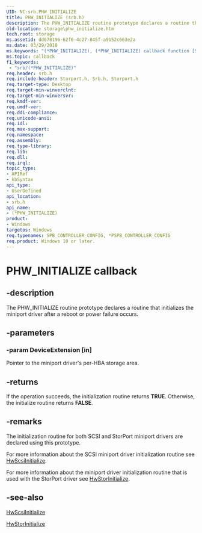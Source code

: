 ```yaml
---
UID: NC:srb.PHW_INITIALIZE
title: PHW_INITIALIZE (srb.h)
description: The PHW_INITIALIZE routine prototype declares a routine that initializes the miniport driver after a reboot or power failure occurs.
old-location: storage\phw_initialize.htm
tech.root: storage
ms.assetid: dd678196-62f6-4c27-845f-a9b52c663e2a
ms.date: 03/29/2018
ms.keywords: "(*PHW_INITIALIZE), (*PHW_INITIALIZE) callback function [Storage Devices], ide_minikr_95bb126d-6d4c-4091-b2fa-6b891d587186.xml, srb/(*PHW_INITIALIZE), storage.phw_initialize"
ms.topic: callback
f1_keywords:
 - "srb/(*PHW_INITIALIZE)"
req.header: srb.h
req.include-header: Storport.h, Srb.h, Storport.h
req.target-type: Desktop
req.target-min-winverclnt:
req.target-min-winversvr:
req.kmdf-ver:
req.umdf-ver:
req.ddi-compliance:
req.unicode-ansi:
req.idl:
req.max-support:
req.namespace:
req.assembly:
req.type-library:
req.lib:
req.dll:
req.irql:
topic_type:
- APIRef
- kbSyntax
api_type:
- UserDefined
api_location:
- srb.h
api_name:
- (*PHW_INITIALIZE)
product:
- Windows
targetos: Windows
req.typenames: SPB_CONTROLLER_CONFIG, *PSPB_CONTROLLER_CONFIG
req.product: Windows 10 or later.
---
```


# PHW_INITIALIZE callback


## -description


The PHW_INITIALIZE routine prototype declares a routine that initializes the miniport driver after a reboot or power failure occurs.


## -parameters




### -param DeviceExtension [in]

Pointer to the miniport driver's per-HBA storage area.


## -returns



If the operation succeeds, the initialization routine returns <b>TRUE</b>. Otherwise, the initialize routine returns <b>FALSE</b>.




## -remarks



The initialization routine for both SCSI and StorPort miniport drivers are declared using this prototype.

For more information about the SCSI miniport driver initialization routine see <a href="https://docs.microsoft.com/previous-versions/windows/hardware/drivers/ff557302(v=vs.85)">HwScsiInitialize</a>.

For more information about the miniport driver initialization routine that is used with the StorPort driver see <a href="https://docs.microsoft.com/windows-hardware/drivers/ddi/content/storport/nc-storport-hw_initialize">HwStorInitialize</a>.




## -see-also




<a href="https://docs.microsoft.com/previous-versions/windows/hardware/drivers/ff557302(v=vs.85)">HwScsiInitialize</a>



<a href="https://docs.microsoft.com/windows-hardware/drivers/ddi/content/storport/nc-storport-hw_initialize">HwStorInitialize</a>
 

 

